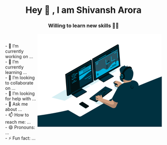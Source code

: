 <h1 align="center">Hey 👋 , I am Shivansh Arora</h1>
<h3 align="center">Willing to learn new skills 👩‍💻</h3>

<img align = "right" width =400 alt = "coding image " src = "https://github.com/ShivanshAr97/ShivanshAr97/blob/main/images/dev-working_rounded.gif">
<br>

<p align = "left">
- 🔭 I’m currently working on ...<br>
- 🌱 I’m currently learning ...<br>
- 👯 I’m looking to collaborate on ...<br>
- 🤔 I’m looking for help with ...<br>
- 💬 Ask me about ...<br>
- 📫 How to reach me: ...<br>
- 😄 Pronouns: ...<br>
- ⚡ Fun fact: ...<br>
</p>
